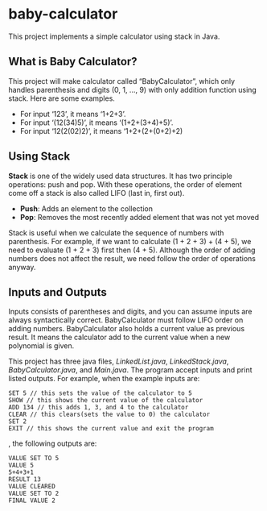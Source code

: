 # baby-calculator
This project implements a simple calculator using stack in Java.

## What is Baby Calculator?
This project will make calculator called “BabyCalculator”, which only handles parenthesis and digits (0, 1, ..., 9) with only addition function using stack. Here are some examples.
- For input ‘123’, it means ‘1+2+3’.
- For input ‘(12(34)5)’, it means ‘(1+2+(3+4)+5)’.
- For input ‘12(2(02)2)’, it means ‘1+2+(2+(0+2)+2)

## Using Stack
**Stack** is one of the widely used data structures. It has two principle operations: push and pop. With these operations, the order of element come off a stack is also called LIFO (last in, first out).
- **Push**: Adds an element to the collection
- **Pop**: Removes the most recently added element that was not yet moved

Stack is useful when we calculate the sequence of numbers with parenthesis. For example, if we want to calculate (1 + 2 + 3) + (4 + 5), we need to evaluate (1 + 2 + 3) first then (4 + 5). Although the order of adding numbers does not affect the result, we need follow the order of operations anyway.

## Inputs and Outputs
Inputs consists of parentheses and digits, and you can assume inputs are always syntactically correct. BabyCalculator must follow LIFO order on adding numbers. BabyCalculator also holds a current value as previous result. It means the calculator add to the current value when a new polynomial is given.

This project has three java files, *LinkedList.java*, *LinkedStack.java*, *BabyCalculator.java*, and *Main.java*. 
The program accept inputs and print listed outputs. For example, when the example inputs are:
```
SET 5 // this sets the value of the calculator to 5
SHOW // this shows the current value of the calculator
ADD 134 // this adds 1, 3, and 4 to the calculator
CLEAR // this clears(sets the value to 0) the calculator
SET 2
EXIT // this shows the current value and exit the program
```
, the following outputs are:
```
VALUE SET TO 5
VALUE 5
5+4+3+1
RESULT 13
VALUE CLEARED
VALUE SET TO 2
FINAL VALUE 2
```
